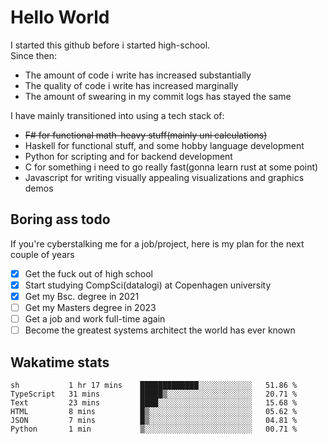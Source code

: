 # Hello World

I started this github before i started high-school.  
Since then:
- The amount of code i write has increased substantially
- The quality of code i write has increased marginally
- The amount of swearing in my commit logs has stayed the same

I have mainly transitioned into using a tech stack of:
- ~~F# for functional math-heavy stuff(mainly uni calculations)~~
- Haskell for functional stuff, and some hobby language development
- Python for scripting and for backend development
- C for something i need to go really fast(gonna learn rust at some point)
- Javascript for writing visually appealing visualizations and graphics demos

## Boring ass todo
If you're cyberstalking me for a job/project, here is my plan for the next couple of years
- [x] Get the fuck out of high school
- [x] Start studying CompSci(datalogi) at Copenhagen university
- [x] Get my Bsc. degree in 2021
- [ ] Get my Masters degree in 2023
- [ ] Get a job and work full-time again
- [ ] Become the greatest systems architect the world has ever known

## Wakatime stats
<!--START_SECTION:waka-->

```text
sh           1 hr 17 mins    █████████████░░░░░░░░░░░░   51.86 %
TypeScript   31 mins         █████▒░░░░░░░░░░░░░░░░░░░   20.71 %
Text         23 mins         ████░░░░░░░░░░░░░░░░░░░░░   15.68 %
HTML         8 mins          █▒░░░░░░░░░░░░░░░░░░░░░░░   05.62 %
JSON         7 mins          █▒░░░░░░░░░░░░░░░░░░░░░░░   04.81 %
Python       1 min           ▒░░░░░░░░░░░░░░░░░░░░░░░░   00.71 %
```

<!--END_SECTION:waka-->
